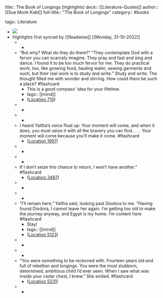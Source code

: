 title:: The Book of Longings (highlights)
deck:: [[Literature-Quotes]]
author:: [[Sue Monk Kidd]]
full-title:: "The Book of Longings"
category:: #books

tags:: Literature

- ![](https://m.media-amazon.com/images/I/91UOcYn3bKL._SY160.jpg)
- Highlights first synced by [[Readwise]] [[Monday, 31-10-2022]]
	- -
	- “But why? What do they do there?” “They contemplate God with a fervor you can scarcely imagine. They pray and fast and sing and dance. I found it to be too much fervor for me. They do practical work, too, like growing food, hauling water, sewing garments and such, but their real work is to study and write.” Study and write. The thought filled me with wonder and stirring. How could there be such a place? #flashcard
		- This is a good compass' idea for your lifetime.
		- tags:: [[mind]]
		- ([Location 710](https://readwise.io/to_kindle?action=open&asin=B07Z4LLBQ4&location=710))
	- -
	- -
	- I heard Yaltha’s voice float up: Your moment will come, and when it does, you must seize it with all the bravery you can find. . . . Your moment will come because you’ll make it come. #flashcard
		- ([Location 1997](https://readwise.io/to_kindle?action=open&asin=B07Z4LLBQ4&location=1997))
	- -
	- -
	- If I don’t seize this chance to return, I won’t have another.” #flashcard
		- ([Location 3487](https://readwise.io/to_kindle?action=open&asin=B07Z4LLBQ4&location=3487))
	- -
	- -
	- “I’ll remain here,” Yaltha said, looking past Diodora to me. “Having found Diodora, I cannot leave her again. I’m getting too old to make the journey anyway, and Egypt is my home. I’m content here #flashcard
		- Stay!
		- tags:: [[mind]]
		- ([Location 5123](https://readwise.io/to_kindle?action=open&asin=B07Z4LLBQ4&location=5123))
	- -
	- -
	- “You were something to be reckoned with. Fourteen years old and full of rebellion and longings. You were the most stubborn, determined, ambitious child I’d ever seen. When I saw what was inside your cedar chest, I knew.” She smiled. #flashcard
		- ([Location 5231](https://readwise.io/to_kindle?action=open&asin=B07Z4LLBQ4&location=5231))
	- -
